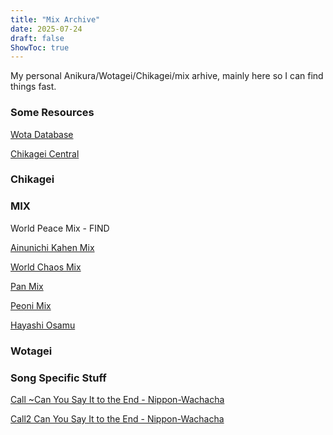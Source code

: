 ```yaml
---
title: "Mix Archive"
date: 2025-07-24
draft: false
ShowToc: true
---
```

My personal Anikura/Wotagei/Chikagei/mix arhive, mainly here so I can find things fast.

### Some Resources
[Wota Database](https://docs.google.com/document/d/1YO-hIqvK966dxdi8Q_17iY8qFkKGljV_yMogXfq3UYs/edit?tab=t.0)

[Chikagei Central](https://chikagei-central.fly.dev/mix)

### Chikagei



### MIX

World Peace Mix - FIND

[Ainunichi Kahen Mix](</posts/ainunichi-kahen-mix>)

[World Chaos Mix](/posts/worldchaos)

[Pan Mix](/posts/panmix/)

[Peoni Mix](/posts/peoMix/)

[Hayashi Osamu](/posts/madaikanai/)

### Wotagei


### Song Specific Stuff

[Call ~Can You Say It to the End - Nippon-Wachacha](/posts/call-~can-you-say-it-to-the-end/)

[Call2 Can You Say It to the End - Nippon-Wachacha](/posts/call2-can-you-say-it-to-the-end/)